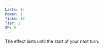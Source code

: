 ```yaml
---
Lasts: 1r
Power: 1
Ticks: 10
Tier: 1
XP: 0
---
```

The effect lasts until the start of your next turn.